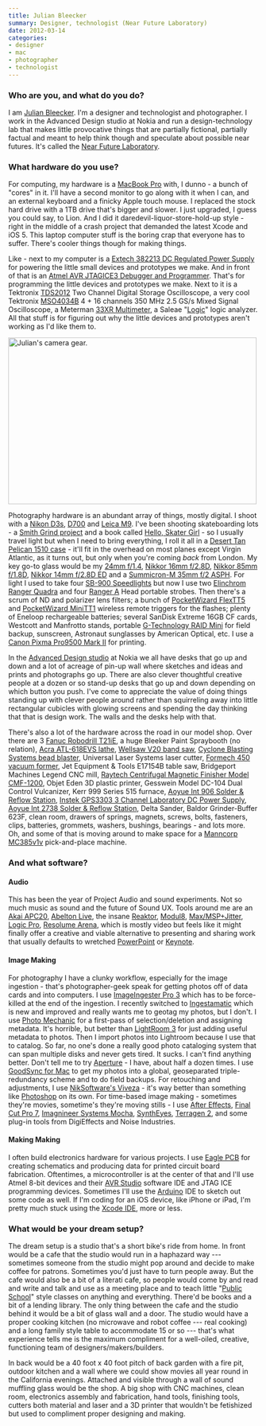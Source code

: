 ```yaml
---
title: Julian Bleecker
summary: Designer, technologist (Near Future Laboratory)
date: 2012-03-14
categories:
- designer
- mac
- photographer
- technologist
---
```


### Who are you, and what do you do?

I am [Julian Bleecker](https://twitter.com/#!/darthjulian "Julian's Twitter account."). I'm a designer and technologist and photographer. I work in the Advanced Design studio at Nokia and run a design-technology lab that makes little provocative things that are partially fictional, partially factual and meant to help think though and speculate about possible near futures. It's called the [Near Future Laboratory](http://nearfuturelaboratory.com/ "The NFL's website.").

### What hardware do you use?

For computing, my hardware is a [MacBook Pro][macbook-pro] with, I dunno - a bunch of "cores" in it. I'll have a second monitor to go along with it when I can, and an external keyboard and a finicky Apple touch mouse. I replaced the stock hard drive with a 1TB drive that's bigger and slower. I just upgraded, I guess you could say, to Lion. And I did it daredevil-liquor-store-hold-up style - right in the middle of a crash project that demanded the latest Xcode and iOS 5. This laptop computer stuff is the boring crap that everyone has to suffer. There's cooler things though for making things.

Like - next to my computer is a [Extech 382213 DC Regulated Power Supply][382213] for powering the little small devices and prototypes we make. And in front of that is an [Atmel AVR JTAGICE3 Debugger and Programmer][jtagice3]. That's for programming the little devices and prototypes we make. Next to it is a Tektronix [TDS2012][] Two Channel Digital Storage Oscilloscope, a very cool Tektronix [MSO4034B][] 4 + 16 channels 350 MHz 2.5 GS/s Mixed Signal Oscilloscope, a Meterman [33XR Multimeter][33xr], a Saleae "[Logic][]" logic analyzer. All that stuff is for figuring out why the little devices and prototypes aren't working as I'd like them to.

<img src="/images/interviews/julian.bleecker/cameras.jpg" width="500" height="335" alt="Julian's camera gear." class="detail">

Photography hardware is an abundant array of things, mostly digital. I shoot with a [Nikon D3s][d3], [D700][] and [Leica M9][m9]. I've been shooting skateboarding lots - a [Smith Grind project](http://hellosmith.com/ "A skateboarding photo book.") and a book called [Hello, Skater Girl](http://helloskatergirl.com "A photo book about girl skateboards.") - so I usually travel light but when I need to bring everything, I roll it all in a [Desert Tan Pelican 1510 case][1510-carry-on-case] - it'll fit in the overhead on most planes except Virgin Atlantic, as it turns out, but only when you're coming *back* from London. My key go-to glass would be my [24mm f/1.4][af-s-nikkor-24mm-f1.4g-ed], [Nikkor 16mm f/2.8D][af-nikkor-16mm-f2.8d], [Nikkor 85mm f/1.8D][af-nikkor-85mm-f1.8d], [Nikkor 14mm f/2.8D ED][af-nikkor-14mm-f2.8d-ed] and a [Summicron-M 35mm f/2 ASPH][summicron-m-35mm-f2-asph]. For light I used to take four [SB-900 Speedlights][sb-900-af] but now I use two [Elinchrom Ranger Quadra][ranger-quadra] and four [Ranger A][ranger-a] Head portable strobes. Then there's a scrum of ND and polarizer lens filters; a bunch of [PocketWizard FlexTT5][flextt5-nikon] and [PocketWizard MiniTT1][minitt1-nikon] wireless remote triggers for the flashes; plenty of Eneloop rechargeable batteries; several SanDisk Extreme 16GB CF cards, Westcott and Manfrotto stands, portable [G-Technology RAID Mini][g-raid-mini] for field backup, sunscreen, Astronaut sunglasses by American Optical, etc. I use a [Canon Pixma Pro9500 Mark II][pixma-pro9500-mark-ii] for printing.

In the [Advanced Design studio](http://advanced.design.nokia.com/ "Nokia's Advanced Design Studio.") at Nokia we all have desks that go up and down and a lot of acreage of pin-up wall where sketches and ideas and prints and photographs go up. There are also clever thoughtful creative people at a dozen or so stand-up desks that go up and down depending on which button you push. I've come to appreciate the value of doing things standing up with clever people around rather than squirreling away into little rectangular cubicles with glowing screens and spending the day thinking that that is design work. The walls and the desks help with that. 

There's also a lot of the hardware across the road in our model shop. Over there are 3 [Fanuc Robodrill T21iE][robodrill], a huge Bleeker Paint Spraybooth (no relation), [Acra ATL-618EVS lathe][atl-618evs], [Wellsaw V20 band saw][v-20], [Cyclone Blasting Systems bead blaster][benchtop-blast], Universal Laser Systems laser cutter, [Formech 450 vacuum former][450], Jet Equipment & Tools E17154B table saw, Bridgeport Machines Legend CNC mill, [Raytech Centrifugal Magnetic Finisher Model CMF-1200][cmf-1200], Objet Eden 3D plastic printer, Gesswein Model DC-104 Dual Control Vulcanizer, Kerr 999 Series 515 furnace, [Aoyue Int 906 Solder & Reflow Station][906], [Instek GPS3303 3 Channel Laboratory DC Power Supply][gps-3303], [Aoyue Int 2738 Solder & Reflow Station][2738], Delta Sander, Baldor Grinder-Buffer 623F, clean room, drawers of springs, magnets, screws, bolts, fasteners, clips, batteries, grommets, washers, bushings, bearings - and lots more. Oh, and some of that is moving around to make space for a [Manncorp MC385v1v][mc-385v1v] pick-and-place machine.

### And what software?

#### Audio

This has been the year of Project Audio and sound experiments. Not so much music as sound and the future of Sound UX. Tools around me are an [Akai APC20][apc20], [Abelton Live][live], the insane [Reaktor][], [Modul8][], [Max/MSP+Jitter][max], [Logic Pro][logic-pro], [Resolume Arena][arena], which is mostly video but feels like it might finally offer a creative and viable alternative to presenting and sharing work that usually defaults to wretched [PowerPoint][] or [Keynote][].

#### Image Making

For photography I have a clunky workflow, especially for the image ingestion - that's photographer-geek speak for getting photos off of data cards and into computers. I use [ImageIngester Pro 3][imageingester] which has to be force-killed at the end of the ingestion. I recently switched to [Ingestamatic][] which is new and improved and really wants me to geotag my photos, but I don't. I use [Photo Mechanic][photo-mechanic] for a first-pass of selection/deletion and assigning metadata. It's horrible, but better than [LightRoom 3][lightroom] for just adding useful metadata to photos. Then I import photos into Lightroom because I use that to catalog. So far, no one's done a really good photo cataloging system that can span multiple disks and never gets tired. It sucks. I can't find anything better. Don't tell me to try [Aperture][] - I have, about half a dozen times. I use [GoodSync for Mac][goodsync-mac] to get my photos into a global, geoseparated triple-redundancy scheme and to do field backups. For retouching and adjustments, I use [NikSoftware's Viveza][viveza] - it's way better than something like [Photoshop][] on its own. For time-based image making - sometimes they're movies, sometime's they're moving stills - I use [After Effects][after-effects], [Final Cut Pro 7][final-cut-pro], [Imagnineer Systems Mocha][mocha], [SynthEyes][], [Terragen 2][terragen], and some plug-in tools from DigiEffects and Noise Industries.

#### Making Making

I often build electronics hardware for various projects. I use [Eagle PCB][eagle] for creating schematics and producing data for printed circuit board fabrication. Oftentimes, a microcontroller is at the center of that and I'll use Atmel 8-bit devices and their [AVR Studio][avr-studio] software IDE and JTAG ICE programming devices. Sometimes I'll use the [Arduino][] IDE to sketch out some code as well. If I'm coding for an iOS device, like iPhone or iPad, I'm pretty much stuck using the [Xcode IDE][xcode], more or less.

### What would be your dream setup?

The dream setup is a studio that's a short bike's ride from home. In front would be a cafe that the studio would run in a haphazard way --- sometimes someone from the studio might pop around and decide to make coffee for patrons. Sometimes you'd just have to turn people away. But the cafe would also be a bit of a literati cafe, so people would come by and read and write and talk and use as a meeting place and to teach little "[Public School](http://all.thepublicschool.org/ "A new school framework.")" style classes on anything and everything. There'd be books and a bit of a lending library. The only thing between the cafe and the studio behind it would be a bit of glass wall and a door. The studio would have a proper cooking kitchen (no microwave and robot coffee --- real cooking) and a long family style table to accommodate 15 or so --- that's what experience tells me is the maximum compliment for a well-oiled, creative, functioning team of designers/makers/builders.

In back would be a 40 foot x 40 foot pitch of back garden with a fire pit, outdoor kitchen and a wall where we could show movies all year round in the California evenings. Attached and visible through a wall of sound muffling glass would be the shop. A big shop with CNC machines, clean room, electronics assembly and fabrication, hand tools, finishing tools, cutters both material and laser and a 3D printer that wouldn't be fetishized but used to compliment proper designing and making.

[1510-carry-on-case]: https://www.pelican.com/us/en/product/cases/carry-on-case/protector/1510 "A solid camera case that meets airline standards for carry-on luggage."
[2738]: http://web.archive.org/web/20161006151615/http://www.aoyue.com/en/ArticleShow.asp?ArticleID=329 "A soldering station."
[33xr]: https://www.tequipment.net/WavetekMeterman33XR.html "A digital multimeter."
[382213]: http://web.archive.org/web/20221206033311/https://www.extech.com/instruments/product.asp "A DC power supply."
[450]: https://www.youtube.com/watch?v=GF0Bm3Uf94M "A thermoforming machine."
[906]: http://web.archive.org/web/20190506100533/https://www.amazon.com/Aoyue-Soldering-Rework-Station-Bonus/dp/B002NZYP38 "A hot air soldering station."
[af-nikkor-14mm-f2.8d-ed]: https://www.nikonusa.com/en/Nikon-Products/Product/Camera-Lenses/1925/AF-NIKKOR-14mm-f%252F2.8D-ED.html "A camera lens."
[af-nikkor-16mm-f2.8d]: https://www.nikonusa.com/en/Nikon-Products/Product/Camera-Lenses/1910/AF-Fisheye-NIKKOR-16mm-f%252F2.8D.html "A camera lens."
[af-nikkor-85mm-f1.8d]: https://www.nikonusa.com/en/nikon-products/product-archive/camera-lenses/af-nikkor-85mm-f%252f1.8d.html "A camera lens."
[af-s-nikkor-24mm-f1.4g-ed]: https://www.nikonusa.com/en/Nikon-Products/Product/Camera-Lenses/2184/AF-S-NIKKOR-24mm-f%252F1.4G-ED.html "A camera lens."
[after-effects]: https://www.adobe.com/products/aftereffects.html "Motion graphics and video editing software."
[apc20]: http://web.archive.org/web/20170704194956/http://www.akaipro.com:80/product/apc20 "A controller for Ableton Live."
[aperture]: https://en.wikipedia.org/wiki/Aperture_(software) "Photo editing and management software for Mac OS X."
[arduino]: https://www.arduino.cc/ "Open-source prototyping hardware."
[arena]: https://resolume.com/software/ "Live video/audio instrument software and media server."
[atl-618evs]: http://web.archive.org/web/20190506100524/http://www.acramachinery.com/Manual_Machines/ATL-618EVS.htm "A lathe."
[avr-studio]: https://www.microchip.com/filehandler/redirect?http://www.atmel.com/tools/studioarchive.aspx "An IDE for embedded software."
[benchtop-blast]: http://web.archive.org/web/20130907013516/http://www.cycloneblasters.com:80/benchtop.htm "An abrasive blaster system."
[cmf-1200]: http://web.archive.org/web/20190506100558/https://www.riogrande.com/Product/Raytech-CMF-1200-Centrifugal-Magnetic-Finisher/202184?pos=4 "A centrifugal magnetic finisher."
[d3]: https://en.wikipedia.org/wiki/Nikon_D3 "A 12.1 megapixel digital SLR."
[d700]: https://www.nikonusa.com/en/nikon-products/product/dslr-cameras/d700.html "A 12.1 megapixel DSLR."
[eagle]: http://web.archive.org/web/20221006162604/https://www.cadsoft.io/ "Software for designing printed circuit boards."
[final-cut-pro]: https://en.wikipedia.org/wiki/Final_Cut_Pro "A nonlinear video editor."
[flextt5-nikon]: https://pocketwizard.com/flextt5-nikon/ "A wireless camera light remote control."
[g-raid-mini]: https://shop.westerndigital.com/products "A portable dual-drive RAID system."
[goodsync-mac]: https://www.goodsync.com/for-mac-desktop "Backup/syncing software."
[gps-3303]: http://web.archive.org/web/20190506100505/https://www.amazon.com/GW-Instek-Single-Output-Channels/dp/B00DVTFD90 "A programmable DC power supply."
[imageingester]: http://web.archive.org/web/20221209133142/https://basepath.com/site/detail-ImageIngester.php "Photo ingestion software."
[ingestamatic]: http://web.archive.org/web/20221209123513/https://basepath.com/site/detail-Ingestamatic.php "Photo ingestion software."
[jtagice3]: https://www.microchip.com/filehandler/redirect?http://www.atmel.com/tools/jtagice3.aspx "A debugger/programmer for AVR microcontrollers."
[keynote]: https://www.apple.com/keynote/ "Presentation software for the Mac."
[lightroom]: https://www.adobe.com/products/photoshop-lightroom.html "Photo management and editing software."
[live]: https://www.ableton.com/en/live/ "Musical creation software."
[logic-pro]: https://www.apple.com/logic-pro/ "A professional audio application for the Mac."
[logic]: https://www.saleae.com/ "A hardware debugger."
[m9]: https://en.wikipedia.org/wiki/Leica_M9 "An 18.5 megapixel digital camera with a full-frame sensor."
[macbook-pro]: https://www.apple.com/macbook-pro/ "A laptop."
[max]: https://cycling74.com/products/max "A visual programming environment."
[mc-385v1v]: http://web.archive.org/web/20140531025349/http://www.manncorp.com:80/smt/prod-185/pick-and-place-med-high-volume-mc385V1V.html? "A pick and place machine."
[minitt1-nikon]: http://web.archive.org/web/20190515231854/https://www.pocketwizard.com/products/transmitter_receiver/minitt1-nikon/ "A wireless camera light remote control."
[mocha]: http://web.archive.org/web/20170905081655/http://www.imagineersystems.com:80/products/what-is-mocha "Planar tracking/roto software."
[modul8]: http://web.archive.org/web/20170621070923/http://www.garagecube.com:80/modul8/index.php? "Real-time video mixing/compositing software for Mac OS X."
[mso4034b]: http://web.archive.org/web/20190506100514/https://www.testequity.com/products/3587/ "A mixed signal oscilloscope."
[photo-mechanic]: https://home.camerabits.com/ "Photo organisation and management software."
[photoshop]: https://www.adobe.com/products/photoshop.html "A bitmap image editor."
[pixma-pro9500-mark-ii]: http://web.archive.org/web/20211024105244/https://www.usa.canon.com/cusa/consumer/products/printers_multifunction/professional_photo_inkjet_printers/pixma_pro9500_mark_ii "A pro-level photo printer."
[powerpoint]: https://www.microsoft.com/en-us/microsoft-365/powerpoint "Presentation software."
[ranger-a]: http://web.archive.org/web/20141216195107/http://elinchrom.com:80/products.php?p_id=64 "A battery-operated camera flash."
[ranger-quadra]: http://web.archive.org/web/20140707020726/http://www.elinchrom.com/products.php?cat=96 "A battery flash system."
[reaktor]: https://www.native-instruments.com/en/products/komplete/synths/archive/reaktor-5/ "Sound studio software."
[robodrill]: https://www.fanuc.co.jp/en/product/robodrill/index.html "A machine center."
[sb-900-af]: https://www.nikonusa.com/en/nikon-products/product/flashes/sb-900-af-speedlight.html "A DSLR flash."
[summicron-m-35mm-f2-asph]: https://www.kenrockwell.com/leica/35mm-f2-asph.htm "A camera lens."
[syntheyes]: https://www.ssontech.com/synovu.html "3D match-tracking software."
[tds2012]: https://www.tequipment.net/TektronixTDS2012.asp "A digital real-time oscilloscope"
[terragen]: http://planetside.co.uk/terragen-feature-tour/ "Natural environment rendering software."
[v-20]: http://web.archive.org/web/20141007092307/http://www.detroitbandsaw.com:80/catalog.asp?prodid=605077 "A vertical bandsaw."
[viveza]: http://web.archive.org/web/20170214040154/https://www.google.com/nikcollection/products/viveza/ "Photo-editing software."
[xcode]: https://en.wikipedia.org/wiki/Xcode "An IDE for Mac developers."
